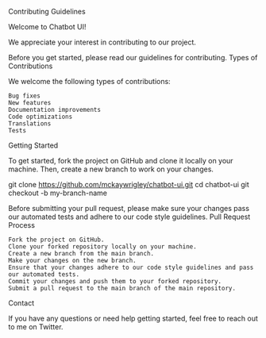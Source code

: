 Contributing Guidelines

Welcome to Chatbot UI!

We appreciate your interest in contributing to our project.

Before you get started, please read our guidelines for contributing.
Types of Contributions

We welcome the following types of contributions:

    Bug fixes
    New features
    Documentation improvements
    Code optimizations
    Translations
    Tests

Getting Started

To get started, fork the project on GitHub and clone it locally on your machine. Then, create a new branch to work on your changes.

git clone https://github.com/mckaywrigley/chatbot-ui.git
cd chatbot-ui
git checkout -b my-branch-name

Before submitting your pull request, please make sure your changes pass our automated tests and adhere to our code style guidelines.
Pull Request Process

    Fork the project on GitHub.
    Clone your forked repository locally on your machine.
    Create a new branch from the main branch.
    Make your changes on the new branch.
    Ensure that your changes adhere to our code style guidelines and pass our automated tests.
    Commit your changes and push them to your forked repository.
    Submit a pull request to the main branch of the main repository.

Contact

If you have any questions or need help getting started, feel free to reach out to me on Twitter.